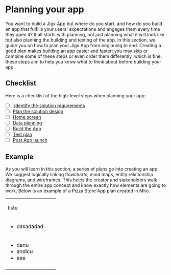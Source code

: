 # Planning your app

You want to build a Jigx App but where do you start, and how do you build an app that fulfills your users' expectations and engages them every time they open it?  It all starts with planning, not just planning what it will look like but also planning the building and testing of the app. In this section, we guide you on how to plan your Jigx App from beginning to end. Creating a good plan makes building an app easier and faster; you may skip or combine some of these steps or even order them differently, which is fine; these steps aim to help you know what to think about before building your app.

## Checklist

Here is a checklist of the high-level steps when planning your app:

- [ ] [ Identify the solution requirements](<./Planning your app/Solution Requirements.md>)
- [ ] [Plan the solution design ](<./Planning your app/Solution Design.md>)
- [ ] [Home screen](<./Planning your app/Home screen.md>)
- [ ] [Data planning](<./Planning your app/Data planning.md>)
- [ ] [Build the App](<./Planning your app/Building the app.md>)
- [ ] [Test plan](<./Planning your app/Testing Plan.md>)
- [ ] [Post App launch](<./Planning your app/Post App launch.md>)

## Example

As you will learn in this section, a series of plans go into creating an app. We suggest logically linking flowcharts, mind maps, entity relationship diagrams, and wireframes. This helps the creator and stakeholders walk through the entire app concept and know exactly how elements are going to work. Below is an example of a Pizza Store App plan created in Miro.

<table isTableHeaderOn="true" selectedColumns="" selectedRows="">
  <tr>
    <td>
      <p>liste</p>
    </td>
    <td>
    </td>
    <td>
    </td>
  </tr>
  <tr>
    <td>
      <ul>
      <li>dasadadad</li>
      </ul>
    </td>
    <td>
    </td>
    <td>
    </td>
  </tr>
  <tr>
    <td>
      <ul>
      <li>danu</li>
      <li>andicu</li>
      <li>eee</li>
      </ul>
    </td>
    <td>
    </td>
    <td>
    </td>
  </tr>
  <tr>
    <td>
    </td>
    <td>
    </td>
    <td>
    </td>
  </tr>
</table>

